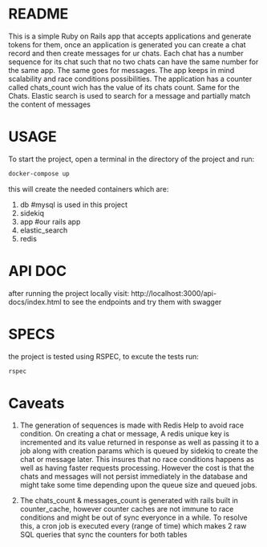 # README

This is a simple Ruby on Rails app that accepts applications and generate tokens for them, once an application is generated you can create a chat record and then create messages for ur chats. Each chat has a number sequence for its chat such that no two chats can have the same number for the same app. The same goes for messages. The app keeps in mind scalability and race conditions possibilities. The application has a counter called chats_count wich has the value of its chats count. Same for the Chats. Elastic search is used to search for a message and partially match the content of messages

# USAGE
To start the project, open a terminal in the directory of the project and run:
````bash
docker-compose up
````
this will create the needed containers which are:
1) db #mysql is used in this project
2) sidekiq
3) app #our rails app
4) elastic_search
5) redis

# API DOC
after running the project locally visit: http://localhost:3000/api-docs/index.html to see the endpoints and try them with swagger

# SPECS
the project is tested using RSPEC, to excute the tests run:
````bash
rspec
````

# Caveats
1) The generation of sequences is made with Redis Help to avoid race condition.
On creating a chat or message, A redis unique key is incremented and its value returned in response as well as passing it to a job along with creation params which is queued by sidekiq to create the chat or message later. This insures that no race conditions happens as well as having faster requests processing. However the cost is that the chats and messages will not persist immediately in the database and might take some time depending upon the queue size and queued jobs.

2) The chats_count & messages_count is generated with rails built in counter_cache, however counter caches are not immune to race conditions and might be out of sync everyonce in a while. To resolve this, a cron job is executed every (range of time) which makes 2 raw SQL queries that sync the counters for both tables 


